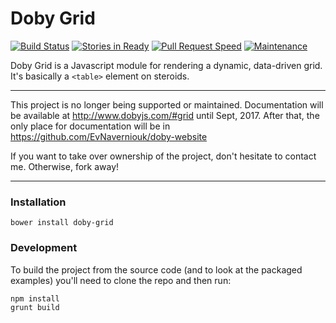 
Doby Grid
=========
[![Build Status](https://travis-ci.org/EvNaverniouk/doby-grid.png)](https://travis-ci.org/EvNaverniouk/doby-grid) [![Stories in Ready](https://badge.waffle.io/globexdesigns/doby-grid.png?label=ready&title=Ready)](https://waffle.io/globexdesigns/doby-grid) [![Pull Request Speed](http://issuestats.com/github/globexdesigns/doby-grid/badge/pr?style=flat-square)](http://issuestats.com/github/globexdesigns/doby-grid) [![Maintenance](https://img.shields.io/maintenance/yes/2015.svg)]()

Doby Grid is a Javascript module for rendering a dynamic, data-driven grid. It's basically a `<table>` element on steroids.

---

This project is no longer being supported or maintained. Documentation will be available at http://www.dobyjs.com/#grid until Sept, 2017. After that, the only place for documentation will be in https://github.com/EvNaverniouk/doby-website

If you want to take over ownership of the project, don't hesitate to contact me. Otherwise, fork away!

---

### Installation

```
bower install doby-grid
```

### Development

To build the project from the source code (and to look at the packaged examples) you'll need to clone the repo and then run:

```
npm install
grunt build
```
